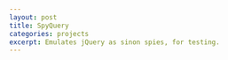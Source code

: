 ```yaml
---
layout: post
title: SpyQuery
categories: projects
excerpt: Emulates jQuery as sinon spies, for testing.
---
```

